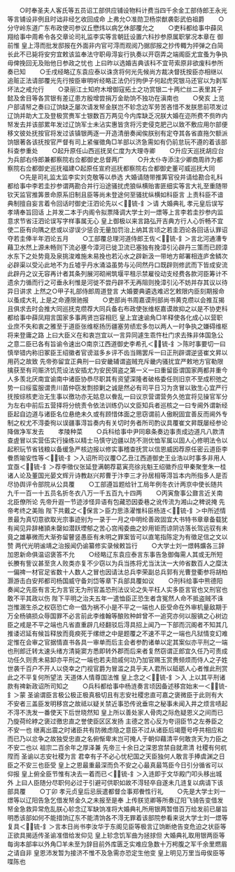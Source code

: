 <!-- { "loadSidebar": true } -->
　　○时奉圣夫人客氏等五员诏工部供应铺设物料计费当四千余金工部侍郎王永光等言铺设非例且时诎非经乞收回成命  上弗允○准勋卫杨崇猷袭彰武伯祖爵
　　○分守岭东道广东布政使司参议丘懋炜以病乞休部覆允之
　　○吏科都给事中薛凤翔给事中周希令各交章论司礼监李实等言朝廷设置六科抄参原属职掌况本章在  御前惟  皇上淂而批发邸报在外面非内官可淂而观阅乃据邸报之抄传輙为抨弹之白简长此不已毙将安穷宜敕该监奉法守职毋淂妄行执奏以开窃弄之端阁臣尤宜蚤为争执毋俾挽回无及贻他日参政之忧也  上曰昨以选婚吉典该科不宜苛索原非欲废科参所奏已知
　　○壬戌经略辽东袁应泰以诛贪将何光先候尚方裁决督抚按臣亦相继以追赃正法请部覆光先行按臣审明听经略正法仍行拘伊子何起虎究银马还官以为剥军坏法之戒允行
　　○录丽江土知府木增御寇拓土之功赏银二十两纻丝二表里其子懿及舍目等各赏银有差辽患方殷增尝捐万金助饷不独功在滇南也
　　○癸亥  上览户部请帑之奏曰辽饷缺乏屡次请发帑金朕岂不轸念边军劳苦吝惜不发朕思前项发过辽饷并助大工及登极赏赉军士银数百万两见今内库缺乏况朕大婚在迩所费不赀昨内帑发去并该部累年发过辽饷军士未沾实惠皆贪将污吏侵克肥己以致不敷应用尔部便移文彼处抚按官将发过该镇银两逐一开造清册奏闻俟朕别有定夺其各省直拖欠额派饷银著各该抚按官严督有司上紧催徵角□羊部以济急需如有仍前怠玩不遵的着该部科查参重处
　　○起升原任山西巡抚吴仁度为大理寺卿
　　○升应天巡抚胡应台为兵部右侍郎兼都察院右佥都御史总督两广
　　○升太仆寺添注少卿商周祚为都察院右佥都御史巡抚福建○起原任宣府巡抚都察院右佥都御史董可威巡抚大同
　　○先是司礼监太监李实刘克敬等以恭选  大婚请随带推筭官役并请给勘合礼科都给事中李若圭抄参谓两勘合并行沿途骚扰虎狼纵横贻害匪细实等言大礼至重随带钦天监官推筭景命原系旧制且臣等尚未登途何至骚扰纵横如科臣言  上责科臣不谙典制擅自妄言着令回话时御史汪泗论先以＜锍-釒＞请  大婚典礼  孝元皇后误写  孝靖奉旨回话  上并发二本于内阁令拟票降调大学士刘一燝等上言李若圭抄参内监意求节省汪泗论误写字样事属无心  皇上御极以来言路弘开吉典方行人心忻畅不宜使二臣有向隅之悲或以谬误少惩合无量加罚治上纳其言顷之若圭泗论各回话认罪诏夺若圭俸半年泗论五月
　　○工部覆总理河道侍郎王佐＜锍-釒＞言北河通漕专藉卫水然上源未畅则下流必壅今漳河已徙卫流已塞独有挽漳引沁辟丹三策而已顾漳水东下之处势竟及泉挑浚难施未易挽也若沁水之辟新汲一带地方邮署相连庐舍鳞次必辟渠以受沁此地不为丘墟乎丹水涌溢虽势与沁同然丹口既辟则修武而下皆成安流此辟丹之议无容再计者其条列展河砌闸筑堰平租示禁雇役动支经费各款河臣筹计不遗余力循而行之可垂永利惟是河徙不尝丹辟不无再阻则挽漳引沁不妨并存其议以待异日讲求  上然之○甲子礼部侍郎周道登言  大婚要典遴选难迟乞敕限内臣刻期报命以蚤成大礼  上是之命遵限驰报
　　○吏部尚书周嘉谟刑部尚书黄克缵以会推互揭且俱求去时会推大同巡抚克缵荐大同兵备右布政使张维枢嘉谟故抑之以是不协吏科都给事中薛凤翔言国家多事两贤岂容相厄  皇上宜速谕角□羊释使各化成心以营职业庶不失和衷之雅至于道臣张维枢扬历疆塞劳绩宏多勿以两人一时争执之嫌碍维枢将来登庸之路  上曰大臣义在和衷岂宜以一言异同遽生乖忤杜门求去殊非体国急公之意二臣已各有旨谕令速出○南京江西道御史李希孔＜锍-釒＞陈时事要切一曰慎举错内称旧冢臣王绍徽者官谤滋多乡评不齿当赐罢斥一曰正刑辟谓逆竖崔文昇以用药之故致  先帝弥留宜正典刑一曰安畿辅谓盗贼充斥畿内骚扰宜严敕地方官勒限擒获至有司赈济饥荒设法安插尤为安民弭盗之第一义一曰重留臣谓国家两都并重今人多羡北厌南宜谕南中诸臣协恭尽职其有资望深隆者破格委任则旧京不至成积弛之势一曰绥蛮服谓贵川苗仲窃发剽掠剿之诚是然必有司平日习为贪冒以致生心宜严行抚按综核吏治无生事以徼功亦无姑息以餋乱一曰议京营谓营务久弛宜将见操官军分为左右中前后五营择将分统责令依法训练仍以文臣知兵者巡核之一曰专阃外谓新经臣起自边道与诸臣名位悬绝未久或有顾惜体面之思窃谓前人傲睨固宜善反而阃外专制之权尤不淂委徇以误疆事淂旨奏内有关切时务者所司酌议具覆崔文昇既屡经参论降做净军发去
　　孝陵种菜
　　○兵科给事中尹同皋条奏边事责成边道凡八款清查虗冒以实营伍实行操练以精士马慎守边疆以防不测优恤军属以固人心修明法令以起积玩节省钱粮以备缓急严核边报以修实事稽查抚赏以信恩威因荐原任密云道臣李餋质喻安性等＜锍-釒＞入诏所司议覆○乙丑江西道御史王业浩以时事多非用人宜亟＜锍-釒＞荐李徵仪张延登满朝荐葛寅亮徐兆魁王绍徽乔应甲秦聚奎朱一桂诸人论及董国光晏文辉亓诗教赵兴邦曹于汴李三才孙居相等淂旨本内所指多人是否尽协舆评令部院从公具覆
　　○工部遵旨题给针工局年例冬衣计两京中使长随共九千一百一十五员名折冬衣八万一千五百九十四两
　　○丙寅詹事公鼐言近关南北臣僚所论  先帝升遐一节迹涉怪异语有包藏恐因委巷之讹传流为湘山之稗说掩  先帝考终之美贻  陛下共戴之＜保言＞臣力思涤濯惟科臣杨涟＜锍-釒＞中所述情景最为真切意欲取光宗事迹别为一录于一月之中明纶善政固宜大书特书章章备载犹有闻见异辞楮頴未罄如潜跃堙郁之苦心宫闱委曲之妙用钜而谅阴访落长驾远驭有未竟之雄摹微而大渐弥留瞽竖愚臣有未明之罪案皆可以直笔指陈定为有徵足信之文以赞  两代光明谧靖之治报闻仍谕纂修实录候敕旨行
　　○大学士刘一燝韩爌各三辞加恩新命俱温诏褒答不允
　　○经略辽东袁应泰言东事告急御侮需人其或无所短长賸有訾议甚至贪人败类亦复不少窃以为兵当拣将尤当汰汰一大帅省数百人之糜汰一偏禆一材官足省数十人数人之冒也因请汰总兵李荣副总兵郭有光曹登衢参将胡柏灏游击白安邦都司杨国威守备刘岱等章下兵部具覆如议
　　○刑科给事中熊德阳奏闻之先臣有言无为言官无为刑官盖恐刑法议论之失平枉人实多臣言官也又刑官也敢不平其政以伤  陛下平明之治夫五年一遣恤臣正恐生者含冤然人命不抵盗贼不诛岂惟溷生杀之权窃恐亡命一倡为祸不小是不平之一端也人臣受命在外审机量敌期于万全杨镐损众辱国罪不必言前此李维翰等酿败种衅曾不一追究亦何以服镐之心树边臣之戒是不平之端也凡省直重辟几经翻驳后淂具招上闻乃一下部而沉阁者不知其几推诿迟延有候旨释放而竟瘐死于缧绁之中是题覆之不速不平之一端也凡狱情变幻难定惟在会审之官据情直书各具一审单而后主会者参酌诸单以定其案似亦平刑之一端也刑郎迁转太速头绪方清毙窦方悉即转外郡而后来者复然窃谓正郎宜久任乃可责成功任久则责未易卸亦平刑之一端也若夫勋戚何功乃加官赐玉赏赉频烦而侍人之子姓世袭千百户不开人以侥幸之门视官爵为冒滥之具乎夫人君所以砥砺人心者惟此刑赏此之不平复何所望法  天道体人情尊国法惟  皇上念之＜锍-釒＞入  上以其平刑诸款有禆新政诏所司知之
　　○兵科都给事中杨涟奏言顷因备述移宫始末一＜锍-釒＞蒙  圣谕谓臣言极公极正极真极切且有志安社稷忠直可嘉之褒微臣于此则有大不安者三盖臣发明移宫之故祗以疑关禁近事恐传讹垂帘之秘事未闻入井之烦言啧起不淂不洗发一番使天下后世晓然知  皇上所以善处家人骨肉之际危疑恩义之间而已乃旋荷纶綍之褒过徼忠直之誉使臣区区发扬  主德之苦心反为夸诩臣节之左券臣之不安一也  继离出震之时诸臣共有防微虑隐之意臣不过从诸臣后竭蹷号呼共相应和而已乃以忿争之故独受忠直之名俯惭卑末岂可掩人于朝仰藉清平何敢贪天为力臣之不安二也以  祖宗二百余年之厚泽兼  先帝三十余日之深恩宫禁自就肃清  社稷有何杌陧而  圣谕以志安社稷为言  君幸有子不必心忧杞国之天臣独何人敢言手捧虞渊之日臣之不安三也臣受  皇上之恩最重最深而负不安之心最真最笃臣今日引分循省可以仰报  皇上俯全臣节惟有决去一着而已＜锍-釒＞入涟即于文华殿门叩头移出城外  上曰人臣随分尽职何必过于引避可供职如故不淂轻卒自遂未几涟复以病请下该部具覆
　　○丁卯  孝元贞皇后忌辰遣都督佥事郑餋性行礼
　　○先是大学士刘一燝等以辽阳告急乞借发帑金久之未报至是奉  上传朕览卿等所奏辽阳飞骑告变借发帑金急救异常危乱朕心轸念辽军缺饷准将大婚典礼所用银两暂借百万给发前已屡旨明悉该部如何不能措饷辽东不能清饷各不淂无罪着该部院参看来说大学士刘一燝等复具＜锍-釒＞言本日尚书李汝华于东阁见臣等极言辽饷断绝告变危迫之状臣等正欲具揭适传圣谕准借给发仰见  皇上轸念饥军曲为拯捄但  大婚典礼取用银两臣等每询本部率以外角□羊未至为辞目前外库匮乏实难应急数十万枵腹之军千余里燃眉之请自非  皇恩沛发暂为接济不惟不及急需亦恐定生他变  皇上明见万里当毋俟臣等喋陈也
